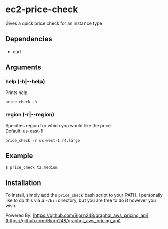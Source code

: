 # ec2-price-check
Gives a quick price check for an instance type

## Dependencies
* curl

## Arguments
### help (-h|--help)
Prints help
```
price_check -h
```

### region (-r|--region)
Specifies region for which you would like the price\
Default: us-east-1
```
price_check -r us-west-1 r4.large
```

## Example
```
$ price_check t2.medium
```

## Installation
To install, simply add the `price_check` bash script to your PATH.
I personally like to do this via a `~/bin` directory, but you are free to do it however you wish.

Powered By: [https://github.com/Bjorn248/graphql_aws_pricing_api](https://github.com/Bjorn248/graphql_aws_pricing_api)
